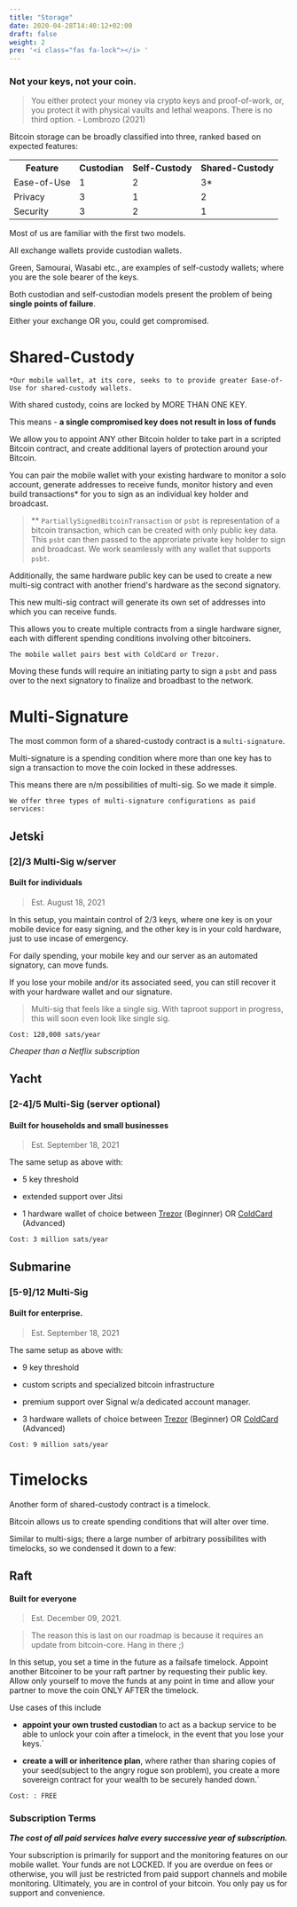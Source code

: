 ```yaml
---
title: "Storage"
date: 2020-04-28T14:40:12+02:00
draft: false
weight: 2
pre: '<i class="fas fa-lock"></i> '
---
```



### Not your keys, not your coin.

> You either protect your money via crypto keys and proof-of-work, or, you protect it with physical vaults and lethal weapons. There is no third option. - Lombrozo (2021)

Bitcoin storage can be broadly classified into three, ranked based on expected features:

<table style="width:100%">
  <tr>
    <th>Feature</th>
    <th>Custodian</th>
    <th>Self-Custody</th>
    <th>Shared-Custody</th>

  </tr>
  <tr>
   <td>Ease-of-Use</td>
    <td>1</td>
    <td>2</td>
    <td>3*</td>
  </tr>
    <tr>
   <td>Privacy</td>
    <td>3</td>
    <td>1</td>
    <td>2</td>
  </tr>
    <tr>
   <td>Security</td>
    <td>3</td>
    <td>2</td>
    <td>1</td>
  </tr>
</table>


Most of us are familiar with the first two models. 

All exchange wallets provide custodian wallets. 

Green, Samourai, Wasabi etc., are examples of self-custody wallets; where you are the sole bearer of the keys.

Both custodian and self-custodian models present the problem of being <b>single points of failure</b>.

Either your exchange OR you, could get compromised.

# Shared-Custody

```text
*Our mobile wallet, at its core, seeks to to provide greater Ease-of-Use for shared-custody wallets.
```
With shared custody, coins are locked by MORE THAN ONE KEY.

This means - <b>a single compromised key does not result in loss of funds</b> 

We allow you to appoint ANY other Bitcoin holder to take part in a scripted Bitcoin contract, and create additional layers of protection around your Bitcoin.

You can pair the mobile wallet with your existing hardware to monitor a solo account, generate addresses to receive funds, monitor history and even build transactions* for you to sign as an individual key holder and broadcast. 

> ** `PartiallySignedBitcoinTransaction` or `psbt` is representation of a bitcoin transaction, which can be created with only public key data. This `psbt` can then passed to the approriate private key holder to sign and broadcast. We work seamlessly with any wallet that supports `psbt`. 


Additionally, the same hardware public key can be used to create a new multi-sig contract with another friend's hardware as the second signatory.

This new multi-sig contract will generate its own set of addresses into which you can receive funds.

This allows you to create multiple contracts from a single hardware signer, each with different spending conditions involving other bitcoiners.


```
The mobile wallet pairs best with ColdCard or Trezor.
```
Moving these funds will require an initiating party to sign a `psbt` and pass over to the next signatory to finalize and broadbast to the network.


# Multi-Signature

The most common form of a shared-custody contract is a `multi-signature`. 

Multi-signature is a spending condition where more than one key has to sign a transaction to move the coin locked in these addresses.

This means there are n/m possibilities of multi-sig. So we made it simple. 

```
We offer three types of multi-signature configurations as paid services:
```

##  Jetski
### [2]/3 Multi-Sig w/server
#### Built for individuals
> Est. August 18, 2021

In this setup, you maintain control of 2/3 keys, where one key is on your mobile device for easy signing, and the other key is in your cold hardware, just to use incase of emergency. 

For daily spending, your mobile key and our server as an automated signatory, can move funds.

If you lose your mobile and/or its associated seed, you can still recover it with your hardware wallet and our signature.

> Multi-sig that feels like a single sig. With taproot support in progress, this will soon even look like single sig.

`Cost: 120,000 sats/year`

*Cheaper than a Netflix subscription*

## Yacht
### [2-4]/5 Multi-Sig (server optional)
#### Built for households and small businesses

> Est. September 18, 2021

The same setup as above with:

- 5 key threshold

- extended support over Jitsi

- 1 hardware wallet of choice between [Trezor](https://trezor.io) (Beginner) OR [ColdCard](https://coldcardwallet.com) (Advanced)

`Cost: 3 million sats/year`

## Submarine
### [5-9]/12 Multi-Sig
#### Built for enterprise.

> Est. September 18, 2021

The same setup as above with:

- 9 key threshold

- custom scripts and specialized bitcoin infrastructure

- premium support over Signal w/a dedicated account manager.

- 3 hardware wallets of choice between [Trezor](https://trezor.io) (Beginner) OR [ColdCard](https://coldcardwallet.com) (Advanced)


`Cost: 9 million sats/year`

# Timelocks

Another form of shared-custody contract is a timelock.

Bitcoin allows us to create spending conditions that will alter over time.

Similar to multi-sigs; there a large number of arbitrary possibilites with timelocks, so we condensed it down to a few:

## Raft
#### Built for everyone

> Est. December 09, 2021. 

> The reason this is last on our roadmap is because it requires an update from bitcoin-core. Hang in there ;)

In this setup, you set a time in the future as a failsafe timelock. Appoint another Bitcoiner to be your raft partner by requesting their public key. Allow only yourself to move the funds at any point in time and allow your partner to move the coin ONLY AFTER the timelock. 

Use cases of this include 

- <b>appoint your own trusted custodian</b> to act as a backup service to be able to unlock your coin after a timelock, in the event that you lose your keys.` 

- <b>create a will or inheritence plan</b>, where rather than sharing copies of your seed(subject to the angry rogue son problem), you create a more sovereign contract for your wealth to be securely handed down.`

```
Cost: : FREE
```

### Subscription Terms

<b>*The cost of all paid services halve every successive year of subscription.*</b>

Your subscription is primarily for support and the monitoring features on our mobile wallet. Your funds are not LOCKED. If you are overdue on fees or otherwise, you will just be restricted from paid support channels and mobile monitoring. Ultimately, you are in control of your bitcoin. You only pay us for support and convenience.

